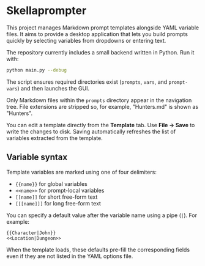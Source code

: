 # Skellaprompter

This project manages Markdown prompt templates alongside YAML variable files. It aims to provide a desktop application that lets you build prompts quickly by selecting variables from dropdowns or entering text.

The repository currently includes a small backend written in Python. Run it with:

```bash
python main.py --debug
```
The script ensures required directories exist (`prompts`, `vars`, and `prompt-vars`) and then launches the GUI.

Only Markdown files within the `prompts` directory appear in the navigation tree. File extensions are stripped so, for example, "Hunters.md" is shown as "Hunters".

You can edit a template directly from the **Template** tab. Use **File → Save**
to write the changes to disk. Saving automatically refreshes the list of
variables extracted from the template.

## Variable syntax

Template variables are marked using one of four delimiters:

- `{{name}}` for global variables
- `<<name>>` for prompt-local variables
- `[[name]]` for short free-form text
- `[[[name]]]` for long free-form text

You can specify a default value after the variable name using a pipe (`|`).
For example:

```
{{Character|John}}
<<Location|Dungeon>>
```

When the template loads, these defaults pre-fill the corresponding fields even
if they are not listed in the YAML options file.
